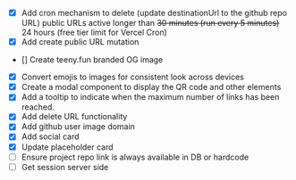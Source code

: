 - [x] Add cron mechanism to delete (update destinationUrl to the github repo URL) public URLs active longer than ~~30 minutes (run every 5 minutes)~~ 24 hours (free tier limit for Vercel Cron)
- [x] Add create public URL mutation
- [] Create teeny.fun branded OG image
- [x] Convert emojis to images for consistent look across devices
- [x] Create a modal component to display the QR code and other elements
- [x] Add a tooltip to indicate when the maximum number of links has been reached.
- [x] Add delete URL functionality
- [x] Add github user image domain
- [x] Add social card
- [x] Update placeholder card
- [ ] Ensure project repo link is always available in DB or hardcode
- [ ] Get session server side
